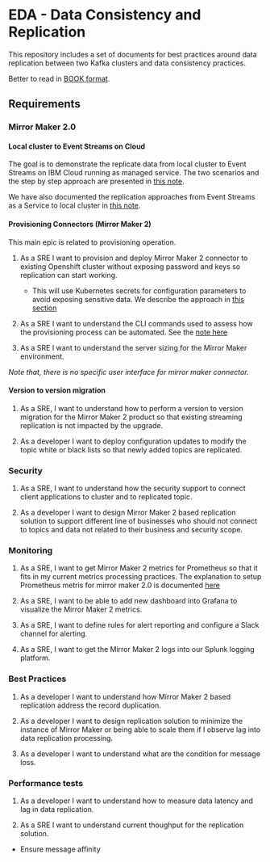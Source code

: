 # EDA - Data Consistency and Replication

This repository includes a set of documents for best practices around data replication between two Kafka clusters and data consistency practices.

Better to read in [BOOK format](https://jbcodeforce.github.io/refarch-eda-data-consistency).

## Requirements

### Mirror Maker 2.0

#### Local cluster to Event Streams on Cloud

The goal is to demonstrate the replicate data from local cluster to Event Streams on IBM Cloud running as managed service. The two scenarios and the step by step approach are presented in [this note](https://jbcodeforce.github.io/kp-data-replication/local-to-es).

We have also documented the replication approaches from Event Streams as a Service to local cluster in [this note](https://jbcodeforce.github.io/kp-data-replication/es-to-local).

#### Provisioning Connectors (Mirror Maker 2)

This main epic is related to provisioning operation.

1. As a SRE I want to provision and deploy Mirror Maker 2 connector to existing Openshift cluster without exposing password and keys so replication can start working. 
    * This will use Kubernetes secrets for configuration parameters to avoid exposing sensitive data. We describe the approach in [this section](http://localhost:8000/mm2-provisioning/#deploying-using-strimzi-mirror-maker-operator)

1. As a SRE I want to understand the CLI commands used to assess how the provisioning process can be automated. 
See the [note here](https://jbcodeforce.github.io/kp-data-replication/mm2-provisioning)

1. As a SRE I want to understand the server sizing for the Mirror Maker environment.

*Note that, there is no specific user interface for mirror maker connector.*

#### Version to version migration

1. As a SRE, I want to understand how to perform a version to version migration for the Mirror Maker 2 product so that existing streaming replication is not impacted by the upgrade.

1. As a developer I want to deploy configuration updates to modify the topic white or black lists so that newly added topics are replicated.

### Security

1. As a SRE, I want to understand how the security support to connect client applications to cluster and to replicated topic.

1. As a developer I want to design Mirror Maker 2 based replication solution to support different line of businesses who should not connect to topics and data not related to their business and security scope.

### Monitoring

1. As a SRE, I want to get Mirror Maker 2 metrics for Prometheus so that it fits in my current metrics processing practices.
    The explanation to setup Prometheus metris for mirror maker 2.0 is documented [here](https://jbcodeforce.github.io/kp-data-replication/monitoring)

1. As a SRE, I want to be able to add new dashboard into Grafana to visualize the Mirror Maker 2 metrics.

1. As a SRE, I want to define rules for alert reporting and configure a Slack channel for alerting.

1. As a SRE, I want to get the Mirror Maker 2 logs into our Splunk logging platform.

### Best Practices

1. As a developer I want to understand how Mirror Maker 2 based replication address the record duplication.

1. As a developer I want to design replication solution to minimize the instance of Mirror Maker or being able to scale them if I observe lag into data replication processing.

1. As a developer I want to understand what are the condition for message loss.

### Performance  tests

1. As a developer I want to understand how to measure data latency and lag in data replication.

1. As a SRE I want to understand current thoughput for the replication solution.

* Ensure message affinity
